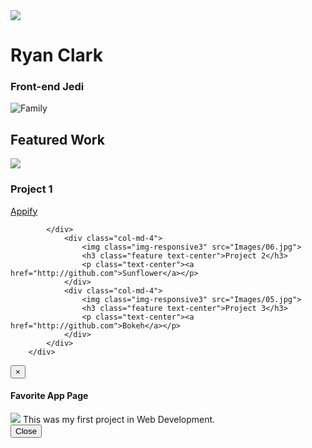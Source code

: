 <!DOCTYPE html>
<!--
To change this license header, choose License Headers in Project Properties.
To change this template file, choose Tools | Templates
and open the template in the editor.
-->
<html>
    <head>
        <title>Ryan Clark's Portfolio</title>
        <link rel="stylesheet" href="bootstrap.css" type="text/css"/>
        <link rel="stylesheet" href="style.css" type="text/css"/>
        <link rel="stylesheet" href="bootstrap.min.css">
        <link rel="stylesheet" href="bootstrap_theme.min.css">
        <script type="text/javascript" src="jquery-1.11.3.min.js"></script>
    </head>
    <body>
        <div class="container">
            <div class="row">
                <div class="col-md-6"><img class="img-responsive2" src="Images/Rebel.png"></div>
                <div class="col-md-6 text-right text-uppercase">
                    <h1 class="name-font">Ryan Clark</h1>
                    <h3>Front-end Jedi</h3>
                </div>
            </div>
            <div class="row background">
                <div class="col-md-12">
                    <img class="img-responsive" src="Images/Fam.jpg" alt="Family">
                </div>
            </div>
            <div class="row background feature">
                <div class="col-md-12">
                    <h2>Featured Work</h2>
                </div>
            </div>
            <div class="row background">
                <div class="col-md-4 modal-fade">
                    <img class="img-responsive3" src="Images/07.jpg" data-toggle="modal" data-target="#Project1">
                    <h3 class="feature text-center">Project 1</h3>
                    <p class="text-center">
                        <a href="http://github.com">Appify</a></p>
               
            </div>
                <div class="col-md-4">
                    <img class="img-responsive3" src="Images/06.jpg">
                    <h3 class="feature text-center">Project 2</h3>
                    <p class="text-center"><a href="http://github.com">Sunflower</a></p>
                </div>
                <div class="col-md-4">
                    <img class="img-responsive3" src="Images/05.jpg">
                    <h3 class="feature text-center">Project 3</h3>
                    <p class="text-center"><a href="http://github.com">Bokeh</a></p>       
                </div>
            </div>
        </div>
 <!-- Modal -->
<div class="modal-fade" id="Project1" tabindex="-1" role="dialog" aria-labelledby="myModalLabel" aria-hidden="true">
  <div class="modal-dialog">
    <div class="modal-content">
      <div class="modal-header">
          <button type="button" class="close" data-dismiss="modal" aria-label="Close"><span aria-hidden="true">&times;</span></button>
        <h4 class="modal-title" id="myModalLabel">Favorite App Page</h4>
      </div>
      <div class="modal-body">
        <img class="img-responsive3" src="images/07.jpg">
        This was my first project in Web Development. 
      </div>
      <div class="modal-footer">
        <button type="button" class="btn btn-default" data-dismiss="modal">Close</button>
      </div>
    </div>
  </div>
</div>
    </body>
</html>
